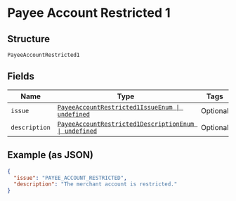
# Payee Account Restricted 1

## Structure

`PayeeAccountRestricted1`

## Fields

| Name | Type | Tags | Description |
|  --- | --- | --- | --- |
| `issue` | [`PayeeAccountRestricted1IssueEnum \| undefined`](../../doc/models/payee-account-restricted-1-issue-enum.md) | Optional | - |
| `description` | [`PayeeAccountRestricted1DescriptionEnum \| undefined`](../../doc/models/payee-account-restricted-1-description-enum.md) | Optional | - |

## Example (as JSON)

```json
{
  "issue": "PAYEE_ACCOUNT_RESTRICTED",
  "description": "The merchant account is restricted."
}
```

